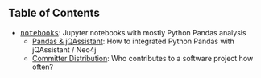 ## Table of Contents
* <tt>[notebooks](./notebooks)</tt>: Jupyter notebooks with mostly Python Pandas analysis
  * [Pandas & jQAssistant](./notebooks/demo_pandas_jqassistant.ipynb): How to integrated Python Pandas with jQAssistant / Neo4j
  * [Committer Distribution](./notebooks/Committer%20Distribution.ipynb): Who contributes to a software project how often?
